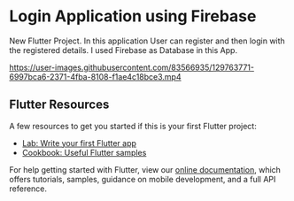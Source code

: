 # Login Application using Firebase

New Flutter Project.
In this application User can register and then login with the registered details. I used Firebase as  Database in this App.



https://user-images.githubusercontent.com/83566935/129763771-6997bca6-2371-4fba-8108-f1ae4c18bce3.mp4



## Flutter Resources

A few resources to get you started if this is your first Flutter project:

- [Lab: Write your first Flutter app](https://flutter.dev/docs/get-started/codelab)
- [Cookbook: Useful Flutter samples](https://flutter.dev/docs/cookbook)

For help getting started with Flutter, view our
[online documentation](https://flutter.dev/docs), which offers tutorials,
samples, guidance on mobile development, and a full API reference.
